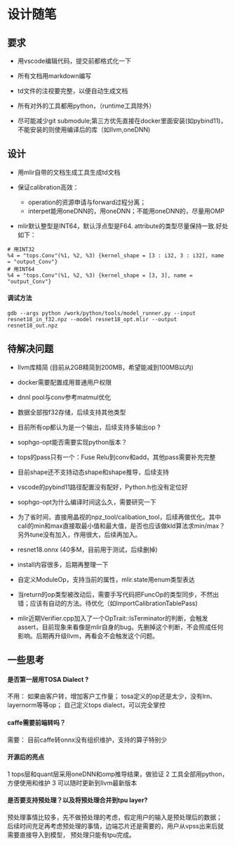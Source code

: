# 设计随笔

## 要求

* 用vscode编辑代码，提交前都格式化一下

* 所有文档用markdown编写

* td文件的注视要完整，以便自动生成文档

* 所有对外的工具都用python，（runtime工具除外）

* 尽可能减少git submodule;第三方优先直接在docker里面安装(如pybind11)，不能安装的则使用编译后的库（如llvm,oneDNN)

## 设计

* 用mlir自带的文档生成工具生成td文档

* 保证calibration高效：

  * operation的资源申请与forward过程分离；
  * interpet能用oneDNN的，用oneDNN；不能用oneDNN的，尽量用OMP

* mlir默认整型是INT64，默认浮点型是F64. attribute的类型尽量保持一致.好处如下：

``` mlir
# 用INT32
%4 = "tops.Conv"(%1, %2, %3) {kernel_shape = [3 : i32, 3 : i32], name = "output_Conv"}
# 用INT64
%4 = "tops.Conv"(%1, %2, %3) {kernel_shape = [3, 3], name = "output_Conv"}
```

#### 调试方法
``` shell
gdb --args python /work/python/tools/model_runner.py --input resnet18_in_f32.npz --model resnet18_opt.mlir --output resnet18_out.npz
```

## 待解决问题

* llvm库精简 (目前从2GB精简到200MB，希望能减到100MB以内)

* docker需要配置成用普通用户权限

* dnnl pool与conv参考matmul优化

* 数据全部按f32存储，后续支持其他类型

* 目前所有op都认为是一个输出，后续支持多输出op ?

* sophgo-opt能否需要实现python版本？

* tops的pass只有一个：Fuse Relu到conv和add，其他pass需要补充完整

* 目前shape还不支持动态shape和shape推导，后续支持

* vscode的pybind11路径配置没有配好，Python.h也没有定位好

* sophgo-opt为什么编译时间这么久，需要研究一下

* 为了省时间，直接用晶视的npz_tool/calibation_tool，后续再做优化。其中cali的min和max直接取最小值和最大值，是否也应该做kld算法求min/max？另外tune没有加入，作用很大，后续再加入。

* resnet18.onnx (40多M，目前用于测试，后续删掉)

* install内容很多，后期再整理一下

* 自定义ModuleOp，支持当前的属性，mlir.state用enum类型表达

* 当return的op类型被改动后，需要手写代码把FuncOp的类型同步，不然出错；应该有自动的方法。待优化（如ImportCalibrationTablePass)

* mlir近期Verifier.cpp加入了一个OpTrait::IsTerminator的判断，会触发assert，目前现象来看像是mlir自身的bug。先删掉这个判断，不会照成任何影响。后期再升级llvm，再看会不会触发这个问题。

## 一些思考

#### 是否第一层用TOSA Dialect ?
不用：
如果由客户转，增加客户工作量；
tosa定义的op还是太少，没有lrn、layernorm等等op；
自己定义tops dialect，可以完全掌控

#### caffe需要前端转吗？
需要：
目前caffe转onnx没有组织维护，支持的算子特别少

#### 开源后的亮点

1 tops层和quant层采用oneDNN和omp推导结果，做验证
2 工具全部用python，方便使用和维护
3 可以随时更新到llvm最新版本

#### 是否要支持预处理？以及将预处理合并到tpu layer?

预处理事情比较多，先不做预处理的考虑，假定用户的输入是预处理后的数据；
后续时间充足再考虑预处理的事情，边端芯片还是需要的，用户从vpss出来后就需要直接导入到模型，
预处理只能有tpu完成。
